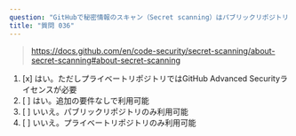 ```yaml
---
question: "GitHubで秘密情報のスキャン（Secret scanning）はパブリックリポジトリとプライベートリポジトリの両方で利用可能ですか？"
title: "質問 036"
---
```


> https://docs.github.com/en/code-security/secret-scanning/about-secret-scanning#about-secret-scanning
1. [x] はい。ただしプライベートリポジトリではGitHub Advanced Securityライセンスが必要
1. [ ] はい。追加の要件なしで利用可能
1. [ ] いいえ。パブリックリポジトリのみ利用可能
1. [ ] いいえ。プライベートリポジトリのみ利用可能